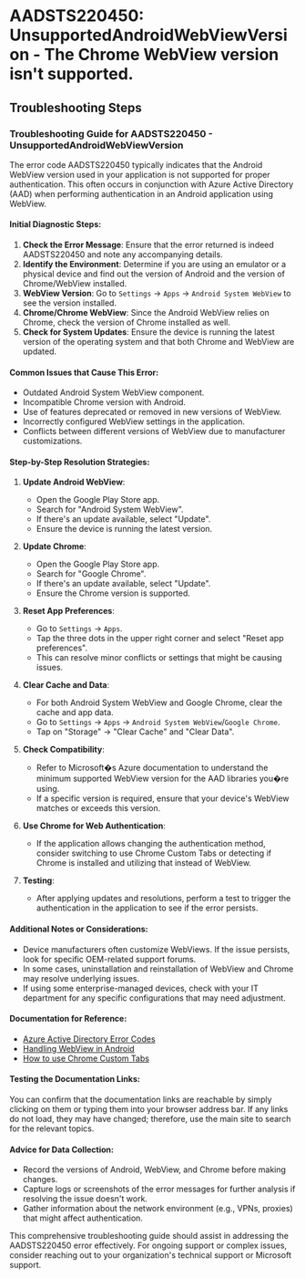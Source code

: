 # AADSTS220450: UnsupportedAndroidWebViewVersion - The Chrome WebView version isn't supported.


## Troubleshooting Steps
### Troubleshooting Guide for AADSTS220450 - UnsupportedAndroidWebViewVersion 

The error code AADSTS220450 typically indicates that the Android WebView version used in your application is not supported for proper authentication. This often occurs in conjunction with Azure Active Directory (AAD) when performing authentication in an Android application using WebView.

#### Initial Diagnostic Steps:
1. **Check the Error Message**: Ensure that the error returned is indeed AADSTS220450 and note any accompanying details.
2. **Identify the Environment**: Determine if you are using an emulator or a physical device and find out the version of Android and the version of Chrome/WebView installed.
3. **WebView Version**: Go to `Settings` -> `Apps` -> `Android System WebView` to see the version installed.
4. **Chrome/Chrome WebView**: Since the Android WebView relies on Chrome, check the version of Chrome installed as well.
5. **Check for System Updates**: Ensure the device is running the latest version of the operating system and that both Chrome and WebView are updated.

#### Common Issues that Cause This Error:
- Outdated Android System WebView component.
- Incompatible Chrome version with Android.
- Use of features deprecated or removed in new versions of WebView.
- Incorrectly configured WebView settings in the application.
- Conflicts between different versions of WebView due to manufacturer customizations.

#### Step-by-Step Resolution Strategies:
1. **Update Android WebView**:
   - Open the Google Play Store app.
   - Search for "Android System WebView".
   - If there's an update available, select "Update".
   - Ensure the device is running the latest version.

2. **Update Chrome**:
   - Open the Google Play Store app.
   - Search for "Google Chrome".
   - If there's an update available, select "Update".
   - Ensure the Chrome version is supported.

3. **Reset App Preferences**:
   - Go to `Settings` -> `Apps`.
   - Tap the three dots in the upper right corner and select "Reset app preferences". 
   - This can resolve minor conflicts or settings that might be causing issues.

4. **Clear Cache and Data**: 
   - For both Android System WebView and Google Chrome, clear the cache and app data.
   - Go to `Settings` -> `Apps` -> `Android System WebView`/`Google Chrome`.
   - Tap on "Storage" -> "Clear Cache" and "Clear Data".

5. **Check Compatibility**: 
   - Refer to Microsoft�s Azure documentation to understand the minimum supported WebView version for the AAD libraries you�re using.
   - If a specific version is required, ensure that your device's WebView matches or exceeds this version.

6. **Use Chrome for Web Authentication**:
   - If the application allows changing the authentication method, consider switching to use Chrome Custom Tabs or detecting if Chrome is installed and utilizing that instead of WebView.

7. **Testing**:
   - After applying updates and resolutions, perform a test to trigger the authentication in the application to see if the error persists.

#### Additional Notes or Considerations:
- Device manufacturers often customize WebViews. If the issue persists, look for specific OEM-related support forums.
- In some cases, uninstallation and reinstallation of WebView and Chrome may resolve underlying issues.
- If using some enterprise-managed devices, check with your IT department for any specific configurations that may need adjustment.

#### Documentation for Reference:
- [Azure Active Directory Error Codes](https://learn.microsoft.com/en-us/azure/active-directory/develop/v2-advanced-protocols)
- [Handling WebView in Android](https://developer.android.com/guide/webapps/webview)
- [How to use Chrome Custom Tabs](https://developer.chrome.com/docs/m86/android/custom-tabs/)

#### Testing the Documentation Links:
You can confirm that the documentation links are reachable by simply clicking on them or typing them into your browser address bar. If any links do not load, they may have changed; therefore, use the main site to search for the relevant topics.

#### Advice for Data Collection:
- Record the versions of Android, WebView, and Chrome before making changes.
- Capture logs or screenshots of the error messages for further analysis if resolving the issue doesn't work.
- Gather information about the network environment (e.g., VPNs, proxies) that might affect authentication.

This comprehensive troubleshooting guide should assist in addressing the AADSTS220450 error effectively. For ongoing support or complex issues, consider reaching out to your organization's technical support or Microsoft support.